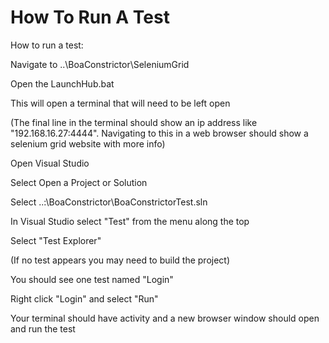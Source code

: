 # How To Run A Test
How to run a test:

Navigate to ..\BoaConstrictor\SeleniumGrid

Open the LaunchHub.bat

This will open a terminal that will need to be left open

(The final line in the terminal should show an ip address like "192.168.16.27:4444". Navigating to this in a web browser should show a selenium grid website with more info)

Open Visual Studio

Select Open a Project or Solution

Select ..:\BoaConstrictor\BoaConstrictorTest.sln

In Visual Studio select "Test" from the menu along the top

Select "Test Explorer"

(If no test appears you may need to build the project)

You should see one test named "Login"

Right click "Login" and select "Run"

Your terminal should have activity and a new browser window should open and run the test


